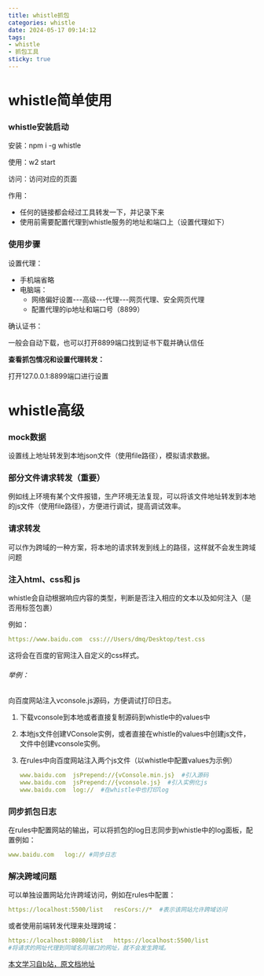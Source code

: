 ```yaml
---
title: whistle抓包
categories: whistle
date: 2024-05-17 09:14:12
tags: 
- whistle
- 抓包工具
sticky: true
---
```


# whistle简单使用

### whistle安装启动

安装：npm i -g whistle

使用：w2 start

访问：访问对应的页面

作用：

- 任何的链接都会经过工具转发一下，并记录下来
- 使用前需要配置代理到whistle服务的地址和端口上（设置代理如下）

### 使用步骤

设置代理：

- 手机端省略
- 电脑端：
  - 网络偏好设置---高级---代理---网页代理、安全网页代理
  - 配置代理的ip地址和端口号（8899）

确认证书：

一般会自动下载，也可以打开8899端口找到证书下载并确认信任

**查看抓包情况和设置代理转发：**

打开127.0.0.1:8899端口进行设置

# whistle高级

### mock数据

设置线上地址转发到本地json文件（使用file路径），模拟请求数据。

### 部分文件请求转发（重要）

例如线上环境有某个文件报错，生产环境无法复现，可以将该文件地址转发到本地的js文件（使用file路径），方便进行调试，提高调试效率。

### 请求转发

可以作为跨域的一种方案，将本地的请求转发到线上的路径，这样就不会发生跨域问题

### 注入html、css和 js

whistle会自动根据响应内容的类型，判断是否注入相应的文本以及如何注入（是否用标签包裹）

例如：

```yaml
https://www.baidu.com  css:///Users/dmq/Desktop/test.css
```

这将会在百度的官网注入自定义的css样式。

###### 举例：

向百度网站注入vconsole.js源码，方便调试打印日志。

1. 下载vconsole到本地或者直接复制源码到whistle中的values中

2. 本地js文件创建VConsole实例，或者直接在whistle的values中创建js文件，文件中创建vconsole实例。

3. 在rules中向百度网站注入两个js文件（以whistle中配置values为示例）

   ```yaml
   www.baidu.com  jsPrepend://{vConsole.min.js}  #引入源码
   www.baidu.com  jsPrepend://{vconsole.js}  #引入实例化js
   www.baidu.com  log://  #在whistle中也打印log
   ```

### 同步抓包日志

在rules中配置网站的输出，可以将抓包的log日志同步到whistle中的log面板，配置例如：

```yaml
www.baidu.com   log:// #同步日志
```

### 解决跨域问题

可以单独设置网站允许跨域访问，例如在rules中配置：

```yaml
https://localhost:5500/list   resCors://*  #表示该网站允许跨域访问
```

或者使用前端转发代理来处理跨域：

```yaml
https://localhost:8080/list   https://localhost:5500/list  
#将请求的网址代理到同域名同端口的网址，就不会发生跨域。
```



[本文学习自b站，原文档地址](https://blog.csdn.net/qq_35577655/article/details/119283028)